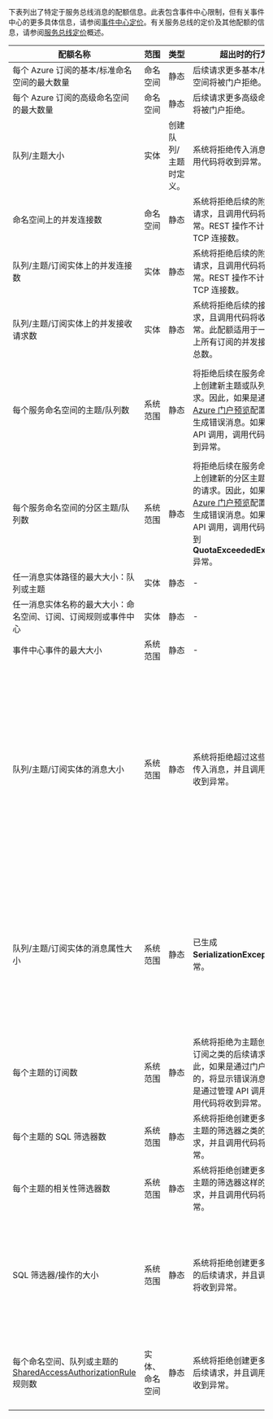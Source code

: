 下表列出了特定于服务总线消息的配额信息。此表包含事件中心限制，但有关事件中心的更多具体信息，请参阅[事件中心定价](/pricing/details/event-hubs/)。有关服务总线的定价及其他配额的信息，请参阅[服务总线定价](/pricing/details/messaging/)概述。

| 配额名称 | 范围 | 类型 | 超出时的行为 | 值 |
| --- | --- | --- | --- | --- |
| 每个 Azure 订阅的基本/标准命名空间的最大数量 |命名空间 |静态 |后续请求更多基本/标准命名空间将被门户拒绝。 |100|
| 每个 Azure 订阅的高级命名空间的最大数量 |命名空间 |静态 |后续请求更多高级命名空间将被门户拒绝。 |10 |
| 队列/主题大小 |实体 |创建队列/主题时定义。 |系统将拒绝传入消息，且调用代码将收到异常。 |1、2、3、4 或 5 GB。<br /><br />如果已启用[分区](/documentation/articles/service-bus-partitioning/)，最大队列/主题大小为 80 GB。 |
| 命名空间上的并发连接数 |命名空间 |静态 |系统将拒绝后续的附加连接请求，且调用代码将收到异常。REST 操作不计入并发 TCP 连接数。 |NetMessaging：1,000<br /><br />AMQP：5,000 |
| 队列/主题/订阅实体上的并发连接数 |实体 |静态 |系统将拒绝后续的附加连接请求，且调用代码将收到异常。REST 操作不计入并发 TCP 连接数。 |受每个命名空间的并发连接限制的约束。 |
| 队列/主题/订阅实体上的并发接收请求数 |实体 |静态 |系统将拒绝后续的接收请求，且调用代码将收到异常。此配额适用于一个主题上所有订阅的并发接收操作总数。 |5,000 |
| 每个服务命名空间的主题/队列数 |系统范围 |静态 |将拒绝后续在服务命名空间上创建新主题或队列的请求。因此，如果是通过 [Azure 门户预览][Azure portal]配置的，将生成错误消息。如果从管理 API 调用，调用代码会接收到异常。 |10,000<br /><br />服务命名空间中的主题和队列总数必须小于或等于 10,000。<br/>这不适用于高级层，因为所有实体都被分区。 |
| 每个服务命名空间的分区主题/队列数 |系统范围 |静态 |将拒绝后续在服务命名空间上创建新的分区主题或队列的请求。因此，如果是通过 [Azure 门户预览][Azure portal]配置的，将生成错误消息。如果从管理 API 调用，调用代码会接收到 **QuotaExceededException** 异常。 |基本层和标准层 - 100<br />高级层 - 1,000<br/><br />每个分区的队列或主题都将计入每个命名空间 10,000 个实体的配额。 |
| 任一消息实体路径的最大大小：队列或主题 |实体 |静态 |- |260 个字符| 
| 任一消息实体名称的最大大小：命名空间、订阅、订阅规则或事件中心 |实体 |静态 |- |50 个字符 | 
| 事件中心事件的最大大小 |系统范围 |静态 |- |256 KB | 
| 队列/主题/订阅实体的消息大小 |系统范围 |静态 |系统将拒绝超过这些配额的传入消息，并且调用代码会收到异常。|最大消息大小：256KB（标准层）。<br /><br />**注意**由于系统开销问题，此限制通常略少。<br /><br />最大标头大小：64KB<br /><br />属性包中的最大标头属性数：**byte/int.MaxValue**<br /><br />属性包中属性的最大大小：没有明确的限制。受最大标头大小限制。| 
| 队列/主题/订阅实体的消息属性大小 |系统范围 |静态 |已生成 **SerializationException** 异常。|每个属性的最大消息属性大小为 32K。所有属性的累计大小不得超过 64K。这适用于 [BrokeredMessage](https://msdn.microsoft.com/zh-cn/library/microsoft.servicebus.messaging.brokeredmessage.aspx) 的整个标头，其中包含用户属性和系统属性（例如，[SequenceNumber](https://msdn.microsoft.com/zh-cn/library/microsoft.servicebus.messaging.brokeredmessage.sequencenumber.aspx)、[Label](https://msdn.microsoft.com/zh-cn/library/microsoft.servicebus.messaging.brokeredmessage.label.aspx)、[MessageId](https://msdn.microsoft.com/zh-cn/library/microsoft.servicebus.messaging.brokeredmessage.messageid.aspx)，等等）。| 
| 每个主题的订阅数 |系统范围 |静态 |系统将拒绝为主题创建附加订阅之类的后续请求。因此，如果是通过门户配置的，将显示错误消息。如果是通过管理 API 调用的，调用代码将收到异常。|2,000 | 
| 每个主题的 SQL 筛选器数|系统范围 |静态 |系统将拒绝创建更多针对该主题的筛选器之类的后续请求，并且调用代码将收到异常。|2,000| 
| 每个主题的相关性筛选器数 |系统范围 |静态 |系统将拒绝创建更多针对该主题的筛选器这样的后续请求，并且调用代码将收到异常。|100,000| 
| SQL 筛选器/操作的大小 |系统范围 |静态 |系统将拒绝创建更多筛选器的后续请求，并且调用代码将收到异常。|筛选器条件字符串的最大长度：1024 (1K)。<br /><br />规则操作字符串的最大长度：1024 (1K)。<br /><br />每个规则操作的最大表达式数：32。| 
| 每个命名空间、队列或主题的 [SharedAccessAuthorizationRule](https://msdn.microsoft.com/zh-cn/library/azure/microsoft.servicebus.messaging.sharedaccessauthorizationrule.aspx) 规则数 |实体、命名空间|静态 |系统将拒绝创建更多规则的后续请求，并且调用代码将收到异常。|最大规则数：12。<br /><br /> 在服务总线命名空间上配置的规则适用于该命名空间中的所有队列和主题。|

[Azure portal]: https://portal.azure.cn

<!---HONumber=Mooncake_1219_2016-->
